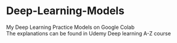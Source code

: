# Deep-Learning-Models
My Deep Learning Practice Models on Google Colab    
The explanations can be found in Udemy Deep learning A-Z course
